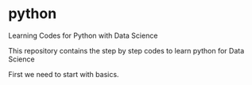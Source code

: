 # python
Learning Codes for Python with Data Science

This repository contains the step by step codes to learn python for Data Science

First we need to start with basics.
